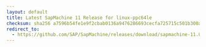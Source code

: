 ```yaml
---
layout: default
title: Latest SapMachine 11 Release for linux-ppc64le
checksum: sha256 a7596b54fe1e9f2cbab0136a9476286693cecfa725715c501b300a7540afc987
redirect_to:
  - https://github.com/SAP/SapMachine/releases/download/sapmachine-11.0.19/sapmachine-jdk-11.0.19_linux-ppc64le_bin.tar.gz
---
```

